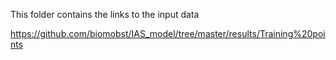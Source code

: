 This folder contains the links to the input data

https://github.com/biomobst/IAS_model/tree/master/results/Training%20points

